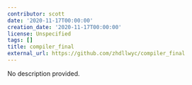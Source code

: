 ```yaml
---
contributor: scott
date: '2020-11-17T00:00:00'
creation_date: '2020-11-17T00:00:00'
license: Unspecified
tags: []
title: compiler_final
external_url: https://github.com/zhdllwyc/compiler_final
---
```


No description provided.
